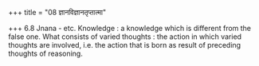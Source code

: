 +++
title = "08 ज्ञानविज्ञानतृप्तात्मा"

+++
6.8 Jnana - etc. Knowledge : a knowledge which is different from the
false one. What consists of varied thoughts : the action in which varied
thoughts are involved, i.e. the action that is born as result of
preceding thoughts of reasoning.
